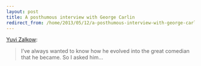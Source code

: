 ```yaml
---
layout: post
title: A posthumous interview with George Carlin
redirect_from: /home/2013/05/12/a-posthumous-interview-with-george-carlin/index.html
---
```

<p><a href="http://yuvizalkow.com/videos/carlin/">Yuvi Zalkow</a>:</p>

<blockquote>
  <p>I’ve always wanted to know how he evolved into the great comedian that he became. So I asked him…</p>
</blockquote>
